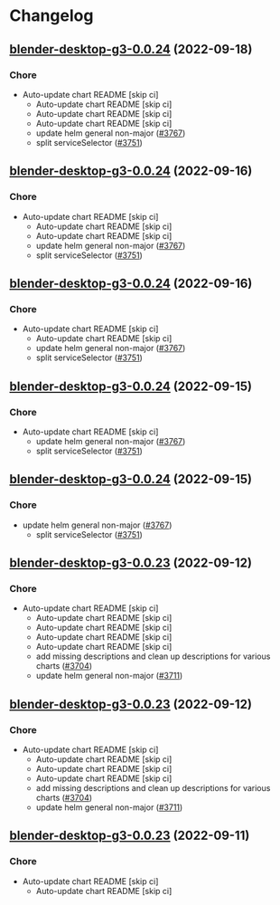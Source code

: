 # Changelog



## [blender-desktop-g3-0.0.24](https://github.com/truecharts/charts/compare/blender-desktop-g3-0.0.23...blender-desktop-g3-0.0.24) (2022-09-18)

### Chore

- Auto-update chart README [skip ci]
  - Auto-update chart README [skip ci]
  - Auto-update chart README [skip ci]
  - Auto-update chart README [skip ci]
  - update helm general non-major ([#3767](https://github.com/truecharts/charts/issues/3767))
  - split serviceSelector ([#3751](https://github.com/truecharts/charts/issues/3751))




## [blender-desktop-g3-0.0.24](https://github.com/truecharts/charts/compare/blender-desktop-g3-0.0.23...blender-desktop-g3-0.0.24) (2022-09-16)

### Chore

- Auto-update chart README [skip ci]
  - Auto-update chart README [skip ci]
  - Auto-update chart README [skip ci]
  - update helm general non-major ([#3767](https://github.com/truecharts/charts/issues/3767))
  - split serviceSelector ([#3751](https://github.com/truecharts/charts/issues/3751))




## [blender-desktop-g3-0.0.24](https://github.com/truecharts/charts/compare/blender-desktop-g3-0.0.23...blender-desktop-g3-0.0.24) (2022-09-16)

### Chore

- Auto-update chart README [skip ci]
  - Auto-update chart README [skip ci]
  - update helm general non-major ([#3767](https://github.com/truecharts/charts/issues/3767))
  - split serviceSelector ([#3751](https://github.com/truecharts/charts/issues/3751))




## [blender-desktop-g3-0.0.24](https://github.com/truecharts/charts/compare/blender-desktop-g3-0.0.23...blender-desktop-g3-0.0.24) (2022-09-15)

### Chore

- Auto-update chart README [skip ci]
  - update helm general non-major ([#3767](https://github.com/truecharts/charts/issues/3767))
  - split serviceSelector ([#3751](https://github.com/truecharts/charts/issues/3751))




## [blender-desktop-g3-0.0.24](https://github.com/truecharts/charts/compare/blender-desktop-g3-0.0.23...blender-desktop-g3-0.0.24) (2022-09-15)

### Chore

- update helm general non-major ([#3767](https://github.com/truecharts/charts/issues/3767))
  - split serviceSelector ([#3751](https://github.com/truecharts/charts/issues/3751))




## [blender-desktop-g3-0.0.23](https://github.com/truecharts/charts/compare/blender-desktop-g3-0.0.22...blender-desktop-g3-0.0.23) (2022-09-12)

### Chore

- Auto-update chart README [skip ci]
  - Auto-update chart README [skip ci]
  - Auto-update chart README [skip ci]
  - Auto-update chart README [skip ci]
  - Auto-update chart README [skip ci]
  - add missing descriptions and clean up descriptions for various charts ([#3704](https://github.com/truecharts/charts/issues/3704))
  - update helm general non-major ([#3711](https://github.com/truecharts/charts/issues/3711))




## [blender-desktop-g3-0.0.23](https://github.com/truecharts/charts/compare/blender-desktop-g3-0.0.22...blender-desktop-g3-0.0.23) (2022-09-12)

### Chore

- Auto-update chart README [skip ci]
  - Auto-update chart README [skip ci]
  - Auto-update chart README [skip ci]
  - Auto-update chart README [skip ci]
  - add missing descriptions and clean up descriptions for various charts ([#3704](https://github.com/truecharts/charts/issues/3704))
  - update helm general non-major ([#3711](https://github.com/truecharts/charts/issues/3711))




## [blender-desktop-g3-0.0.23](https://github.com/truecharts/charts/compare/blender-desktop-g3-0.0.22...blender-desktop-g3-0.0.23) (2022-09-11)

### Chore

- Auto-update chart README [skip ci]
  - Auto-update chart README [skip ci]

